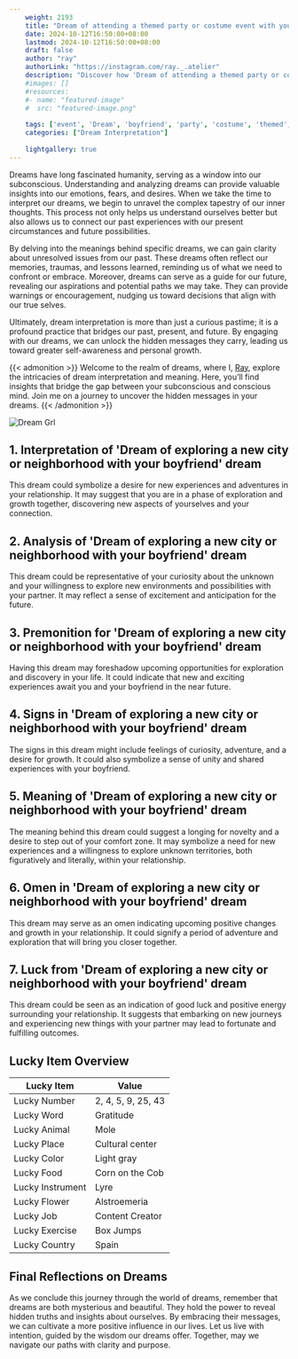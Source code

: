```yaml
---
    weight: 2193
    title: "Dream of attending a themed party or costume event with your boyfriend"  # Assuming 'title' column exists
    date: 2024-10-12T16:50:00+08:00
    lastmod: 2024-10-12T16:50:00+08:00
    draft: false
    author: "ray"
    authorLink: "https://instagram.com/ray._.atelier"
    description: "Discover how 'Dream of attending a themed party or costume event with your boyfriend' can interpret your future and uncover its significant meanings in your life."
    #images: []
    #resources:
    #- name: "featured-image"
    #  src: "featured-image.png"
    
    tags: ['event', 'Dream', 'boyfriend', 'party', 'costume', 'themed', 'attending']
    categories: ["Dream Interpretation"]
    
    lightgallery: true
---
```

    
Dreams have long fascinated humanity, serving as a window into our subconscious. Understanding and analyzing dreams can provide valuable insights into our emotions, fears, and desires. When we take the time to interpret our dreams, we begin to unravel the complex tapestry of our inner thoughts. This process not only helps us understand ourselves better but also allows us to connect our past experiences with our present circumstances and future possibilities.

By delving into the meanings behind specific dreams, we can gain clarity about unresolved issues from our past. These dreams often reflect our memories, traumas, and lessons learned, reminding us of what we need to confront or embrace. Moreover, dreams can serve as a guide for our future, revealing our aspirations and potential paths we may take. They can provide warnings or encouragement, nudging us toward decisions that align with our true selves.

Ultimately, dream interpretation is more than just a curious pastime; it is a profound practice that bridges our past, present, and future. By engaging with our dreams, we can unlock the hidden messages they carry, leading us toward greater self-awareness and personal growth.

{{< admonition >}}
Welcome to the realm of dreams, where I, [Ray](https://instagram.com/ray._.atelier), explore the intricacies of dream interpretation and meaning. Here, you’ll find insights that bridge the gap between your subconscious and conscious mind. Join me on a journey to uncover the hidden messages in your dreams.
{{< /admonition >}}

![Dream Grl](https://cdn.pixabay.com/photo/2017/11/02/03/35/gothic-2910057_1280.jpg "Dream Grl")

## 1. Interpretation of 'Dream of exploring a new city or neighborhood with your boyfriend' dream
 This dream could symbolize a desire for new experiences and adventures in your relationship. It may suggest that you are in a phase of exploration and growth together, discovering new aspects of yourselves and your connection.

## 2. Analysis of 'Dream of exploring a new city or neighborhood with your boyfriend' dream
 This dream could be representative of your curiosity about the unknown and your willingness to explore new environments and possibilities with your partner. It may reflect a sense of excitement and anticipation for the future.

## 3. Premonition for 'Dream of exploring a new city or neighborhood with your boyfriend' dream
 Having this dream may foreshadow upcoming opportunities for exploration and discovery in your life. It could indicate that new and exciting experiences await you and your boyfriend in the near future.

## 4. Signs in 'Dream of exploring a new city or neighborhood with your boyfriend' dream
 The signs in this dream might include feelings of curiosity, adventure, and a desire for growth. It could also symbolize a sense of unity and shared experiences with your boyfriend.

## 5. Meaning of 'Dream of exploring a new city or neighborhood with your boyfriend' dream
 The meaning behind this dream could suggest a longing for novelty and a desire to step out of your comfort zone. It may symbolize a need for new experiences and a willingness to explore unknown territories, both figuratively and literally, within your relationship.

## 6. Omen in 'Dream of exploring a new city or neighborhood with your boyfriend' dream
 This dream may serve as an omen indicating upcoming positive changes and growth in your relationship. It could signify a period of adventure and exploration that will bring you closer together.

## 7. Luck from 'Dream of exploring a new city or neighborhood with your boyfriend' dream
 This dream could be seen as an indication of good luck and positive energy surrounding your relationship. It suggests that embarking on new journeys and experiencing new things with your partner may lead to fortunate and fulfilling outcomes.

## Lucky Item Overview
| Lucky Item          | Value              |
|---------------|--------------------|
| Lucky Number        | 2, 4, 5, 9, 25, 43  |
| Lucky Word          | Gratitude |
| Lucky Animal        | Mole |
| Lucky Place         | Cultural center     |
| Lucky Color         | Light gray     |
| Lucky Food          | Corn on the Cob      |
| Lucky Instrument    | Lyre |
| Lucky Flower        | Alstroemeria    |
| Lucky Job           | Content Creator       |
| Lucky Exercise      | Box Jumps  |
| Lucky Country       | Spain    |


##  Final Reflections on Dreams

As we conclude this journey through the world of dreams, remember that dreams are both mysterious and beautiful. They hold the power to reveal hidden truths and insights about ourselves. By embracing their messages, we can cultivate a more positive influence in our lives. Let us live with intention, guided by the wisdom our dreams offer. Together, may we navigate our paths with clarity and purpose.
